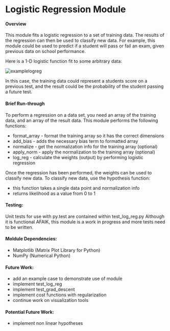 # Logistic Regression Module

#### Overview

This module fits a logistic regression to a set of training data. The results of the regression can then be used to classify new data. For example, this module could be used to predict if a student will pass or fail an exam, given previous data on school performance.

Here is a 1-D logistic function fit to some arbitrary data:

![examplelogreg](https://cloud.githubusercontent.com/assets/12790824/10595595/d0a908c2-7725-11e5-9af6-741161630aaa.GIF)

In this case, the training data could represent a students score on a previous test, and the result could be the probability of the student passing a future test.

#### Brief Run-through

To perform a regression on a data set, you need an array of the training data, and an array of the result data.
This module performs the following functions:
* format_array	- format the training array so it has the correct dimensions
* add_bias	- adds the necessary bias term to formatted array
* normalize	- get the normalization info for the training array (optional)
* apply_norm	- apply the normalization to the training array (optional)
* log_reg	- calculate the weights (output) by performing logistic regression

Once the regression has been performed, the weights can be used to classify new data.
To classify new data, use the hypothesis function:
* this function takes a single data point and normalization info
* returns likelihood as a value from 0 to 1

#### Testing:
Unit tests for use with py.test are contained within test_log_reg.py
Although it is functional AFAIK, this module is a work in progress and more tests need to be written. 

#### Moldule Dependencies:
* Matplotlib (Matrix Plot Library for Python)
* NumPy (Numerical Python)

#### Future Work:
* add an example case to demonstrate use of module
* implement test_log_reg
* implement test_grad_descent
* implement cost functions with regularization
* continue work on visualization tools

#### Potential Future Work:
* implement non linear hypotheses
